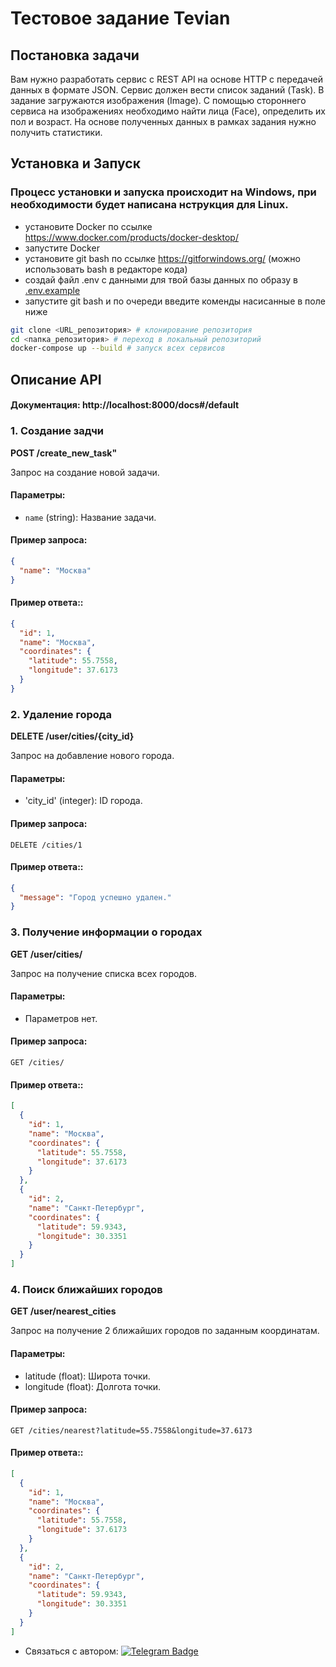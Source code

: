 # Тестовое задание Tevian

## Постановка задачи

Вам нужно разработать сервис с REST API на основе HTTP с передачей данных в формате
JSON. Сервис должен вести список заданий (Task). В задание загружаются изображения
(Image). С помощью стороннего сервиса на изображениях необходимо найти лица (Face),
определить их пол и возраст. На основе полученных данных в рамках задания нужно
получить статистики.


## Установка и Запуск
### Процесс установки и запуска происходит на Windows, при необходимости будет написана нструкция для Linux.
- установите Docker по ссылке https://www.docker.com/products/docker-desktop/
- запустите Docker
- установите git bash по ссылке https://gitforwindows.org/ (можно использовать bash в редакторе кода)
- создай файл .env с данными для твой базы данных по образу в [.env.example](.env.example)
- запустите git bash и по очереди введите коменды насисанные в поле ниже
```bash
git clone <URL_репозитория> # клонирование репозитория
cd <папка_репозитория> # переход в локальный репозиторий
docker-compose up --build # запуск всех сервисов
```
## Описание API
#### Документация: http://localhost:8000/docs#/default

### 1. Создание задчи

**POST /create_new_task"**

Запрос на создание новой задачи.

#### Параметры:

- `name` (string): Название задачи.

#### Пример запроса:

```json
{
  "name": "Москва"
}
```

#### Пример ответа::

```json
{
  "id": 1,
  "name": "Москва",
  "coordinates": {
    "latitude": 55.7558,
    "longitude": 37.6173
  }
}
```
### 2. Удаление города

**DELETE /user/cities/{city_id}**

Запрос на добавление нового города.

#### Параметры:

- 'city_id' (integer): ID города.

#### Пример запроса:

```
DELETE /cities/1
```

#### Пример ответа::

```json
{
  "message": "Город успешно удален."
}
```
### 3. Получение информации о городах

**GET /user/cities/**

Запрос на получение списка всех городов.

#### Параметры:

- Параметров нет.

#### Пример запроса:

```
GET /cities/
```

#### Пример ответа::

```json
[
  {
    "id": 1,
    "name": "Москва",
    "coordinates": {
      "latitude": 55.7558,
      "longitude": 37.6173
    }
  },
  {
    "id": 2,
    "name": "Санкт-Петербург",
    "coordinates": {
      "latitude": 59.9343,
      "longitude": 30.3351
    }
  }
]
```

### 4. Поиск ближайших городов

**GET /user/nearest_cities**

Запрос на получение 2 ближайших городов по заданным координатам.

#### Параметры:

- latitude (float): Широта точки.
-  longitude (float): Долгота точки.

#### Пример запроса:

```
GET /cities/nearest?latitude=55.7558&longitude=37.6173
```

#### Пример ответа::

```json
[
  {
    "id": 1,
    "name": "Москва",
    "coordinates": {
      "latitude": 55.7558,
      "longitude": 37.6173
    }
  },
  {
    "id": 2,
    "name": "Санкт-Петербург",
    "coordinates": {
      "latitude": 59.9343,
      "longitude": 30.3351
    }
  }
]
```
- Связаться с автором: [![Telegram Badge](https://img.shields.io/badge/-telegram-blue?style=flat&logo=Telegram&logoColor=white)](https://t.me/Neighbourhood99)